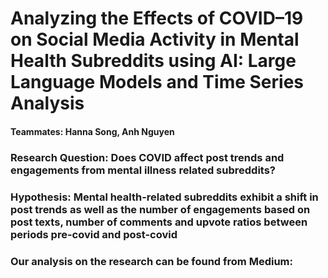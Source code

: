 # Analyzing the Effects of COVID–19 on Social Media Activity in Mental Health Subreddits using AI: Large Language Models and Time Series Analysis

#### Teammates: Hanna Song, Anh Nguyen

### Research Question: Does COVID affect post trends and engagements from mental illness related subreddits?

### Hypothesis: Mental health-related subreddits exhibit a shift in post trends as well as the number of engagements based on post texts, number of comments and upvote ratios between periods pre-covid and post-covid


### Our analysis on the research can be found from Medium: 
